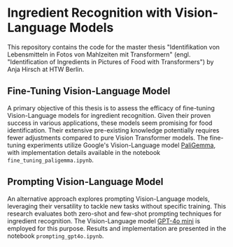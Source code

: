 # Ingredient Recognition with Vision-Language Models
This repository contains the code for the master thesis "Identifikation von Lebensmitteln in Fotos von Mahlzeiten mit Transformern" (engl. "Identification of Ingredients in Pictures of Food with Transformers") by Anja Hirsch at HTW Berlin.

## Fine-Tuning Vision-Language Model

A primary objective of this thesis is to assess the efficacy of fine-tuning Vision-Language models for ingredient recognition. Given their proven success in various applications, these models seem promising for food identification. Their extensive pre-existing knowledge potentially requires fewer adjustments compared to pure Vision Transformer models. The fine-tuning experiments utilize Google's Vision-Language model [PaliGemma](https://ai.google.dev/gemma/docs/paligemma), with implementation details available in the notebook `fine_tuning_paligemma.ipynb`.

## Prompting Vision-Language Model
An alternative approach explores prompting Vision-Language models, leveraging their versatility to tackle new tasks without specific training. This research evaluates both zero-shot and few-shot prompting techniques for ingredient recognition. The Vision-Language model [GPT-4o mini](https://openai.com/index/gpt-4o-mini-advancing-cost-efficient-intelligence/) is employed for this purpose. Results and implementation are presented in the notebook `prompting_gpt4o.ipynb`. 
